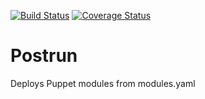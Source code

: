 [![Build Status](https://travis-ci.org/vision-it/postrun.svg?branch=master)](https://travis-ci.org/vision-it/postrun) [![Coverage Status](https://coveralls.io/repos/github/vision-it/postrun/badge.svg?branch=master)](https://coveralls.io/github/vision-it/postrun?branch=master)

# Postrun
Deploys Puppet modules from modules.yaml
